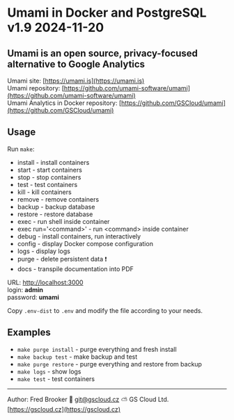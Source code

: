 # Umami in Docker and PostgreSQL v1.9 2024-11-20

## Umami is an open source, privacy-focused alternative to Google Analytics

Umami site: [https://umami.is](https://umami.is)  
Umami repository: [https://github.com/umami-software/umami](https://github.com/umami-software/umami)  
Umami Analytics in Docker repository: [https://github.com/GSCloud/umami](https://github.com/GSCloud/umami)

## Usage

Run `make`:

- install - install containers
- start - start containers
- stop - stop containers
- test - test containers
- kill - kill containers
- remove - remove containers
- backup - backup database
- restore - restore database
- exec - run shell inside container
- exec run='\<command\>' - run \<command\> inside container
- debug - install containers, run interactively
- config - display Docker compose configuration
- logs - display logs
- purge - delete persistent data ❗️
- docs - transpile documentation into PDF

URL: [http://localhost:3000](http://localhost:3000)  
login: **admin**  
password: **umami**

Copy `.env-dist` to `.env` and modify the file according to your needs.

## Examples

- `make purge install` - purge everything and fresh install
- `make backup test` - make backup and test
- `make purge restore` - purge everything and restore from backup
- `make logs` - show logs
- `make test` - test containers

---

Author: Fred Brooker 💌 <git@gscloud.cz> ⛅️ GS Cloud Ltd. [https://gscloud.cz](https://gscloud.cz)
